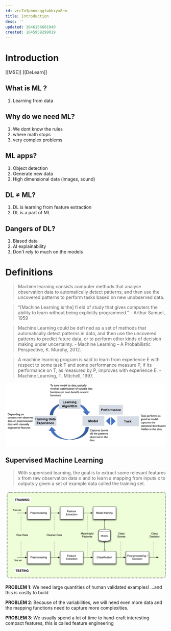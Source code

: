 ```yaml
---
id: vrc7o3pbnmcqgfwbbxyx8em
title: Introduction
desc: ''
updated: 1646156601040
created: 1645959299019
---
```

# Introduction

[[MSE]] [[DeLearn]]
## What is ML ?
1. Learning from data

## Why do we need ML?
1. We dont know the rules
2. where math stops
3. very complex problems

## ML apps?
1. Object detection
2. Generate new data
3. High dimensional data (images, sound)

## DL $\neq$ ML?
1. DL is learning from feature extraction
2. DL is a part of ML

## Dangers of DL?
1. Biased data
2. AI explainability
3. Don't rely to much on the models

# Definitions
> Machine learning consists computer methods that analyse observation data to automatically detect patterns, and then use the uncovered patterns to perform tasks based on new unobserved data.

> “[Machine Learning is the] fi eld of study that gives computers the ability to learn without being explicitly programmed.” - Arthur Samuel, 1959

> Machine Learning could be defi ned as a set of methods that automatically detect patterns in data, and then use the uncovered patterns to predict future data, or to perform other kinds of decision making under uncertainty. - Machine Learning – A Probabilistic Perspective, K. Murphy, 2012.

> A machine learning program is said to learn from experience E with respect to some task T and some performance measure P, if its performance on T, as measured by P, improves with experience E. - Machine Learning, T. Mitchell, 1997.

![Workflow repetitions in MachineLearning](assets/images/DeLearn_1_RepeateLearning.png)

## Supervised Machine Learning 
> With supervised learning, the goal is to extract some relevant features x from raw observation data o and to learn a mapping from inputs x to outputs y given a set of example data called the training set. 

![Introduction](assets/images/Introduction_HowProceed.png)

**PROBLEM 1**: We need large quantities of human validated examples! …and this is costly to build

**PROBLEM 2**: Because of the variabilities, we will need even more data and the mapping functions need to capture more complexities. 

**PROBLEM 3**: We usually spend a lot of time to hand-craft interesting compact features, this is called feature engineering

